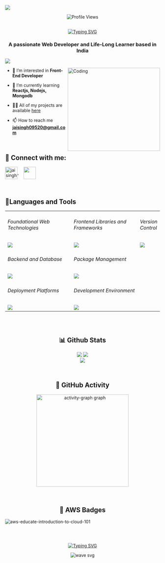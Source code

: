 <img align="center" src="https://user-images.githubusercontent.com/99413629/212354977-f1982553-e8c9-4fd8-8605-b06907901eec.gif">

<div align=center>     
      
![Profile Views](https://komarev.com/ghpvc/?username=jai-singh5&color=219ebc&style=flat)
<br><br>
</div>



<div align="center">
<a href="https://git.io/typing-svg"><img src="https://readme-typing-svg.herokuapp.com?font=Fira+Code&size=32&pause=1000&color=F7EEE5&center=true&width=535&lines=Hi+%F0%9F%91%8B%2C+I'm+Jai+Singh!" alt="Typing SVG" /></a>
     
</div>

<h3 align="center">A passionate Web Developer and Life-Long Learner based in India</h3>

<a href="https://github.com/404"><img src="https://user-images.githubusercontent.com/73097560/115834477-dbab4500-a447-11eb-908a-139a6edaec5c.gif"></a>
<br>

<img align="right" alt="Coding" height="270" width="300" src="https://user-images.githubusercontent.com/99413629/212356179-72d0d750-710a-4077-8c79-34b55d6eb954.gif">

- 👀 I’m interested in **Front-End Developer**

- 🌱 I’m currently learning **Reactjs, Nodejs, Mongodb**

- 👨‍💻 All of my projects are available [here](https://jai-portfolio-pi.vercel.app/)

- 📫 How to reach me **jaisingh09520@gmail.com**


<br>

<h2 align="left"> 💬 <b>Connect with me:</b></h2>
<p align="left">  
<a href="https://www.linkedin.com/in/jai-singh-24b24a298" target="_blank"><img align="center" src="https://raw.githubusercontent.com/rahuldkjain/github-profile-readme-generator/master/src/images/icons/Social/linked-in-alt.svg" alt="jai singh" height="40" width="40" /> </a>
&nbsp; &nbsp;
<a href="https://www.instagram.com/rajput_jai005/" target="_blank"><img align="center" src="https://raw.githubusercontent.com/rahuldkjain/github-profile-readme-generator/master/src/images/icons/Social/instagram.svg" height="40" width="40" /></a>
&nbsp; &nbsp; 

</p>
&nbsp; &nbsp; 
      
<h2 align="left"><b>🎇Languages and Tools</b></h2>
<!--
<div align="left">
   <img src="https://skillicons.dev/icons?i=html,css,js,java,python,androidstudio,bootstrap,tailwind,react,nextjs,net,git,github,nodejs,mongodb,mysql,npm,vscode,vercel&perline=10" />
</div> 
-->




<table align="center" style="width:100%">
<tr>
<td >

###### Foundational Web Technologies

<img src="https://skillicons.dev/icons?i=html,css,js&perline=3" />

</td>

<td style="width:33%">

###### Frontend Libraries and Frameworks

<img src="https://skillicons.dev/icons?i=bootstrap,tailwind,react,redux&perline=4" />
</td>

<td style="width:33%">

###### Version Control

<img src="https://skillicons.dev/icons?i=git,github&perline=2" />

</td>
</tr>
<tr>

<td style="width:50%">

###### Backend and Database

<img src="https://skillicons.dev/icons?i=nodejs,express,mongodb,mysql&perline=4" />

</td>

<!-- <td >

 ###### Authentication and Databases

<img src="https://skillicons.dev/icons?i=firebase,appwrite&perline=2" />

</td> -->
<td style="width:50%"> 

###### Package Management

<img src="https://skillicons.dev/icons?i=npm&perline=1" />

</td>

</tr>
<tr>

<!-- <td style="width:33%">

###### Testing and API

<img src="https://skillicons.dev/icons?i=thunderclient&perline=1" />

</td> -->

<td >

###### Deployment Platforms

<img src="https://skillicons.dev/icons?i=vercel,netlify&perline=2" />

</td>
<td style="width:50%">

<!-- ###### Content Management System

<img src="https://skillicons.dev/icons?i=wordpress&perline=1" />

</td>

</tr>
<tr> 
<td style="width:100%"> -->

###### Development Environment

<img src="https://skillicons.dev/icons?i=vscode&perline=1" />

</td>
</tr>
</table> 




      

<br/> </br> 
<!--
<h2 align="center"><b>🏆 Github Trophy</b></h2>
<p align="center"> <a href="https://github.com/ryo-ma/github-profile-trophy"><img src="https://github-profile-trophy.vercel.app/?username=namankoolwal&theme=discord&no-bg=true&margin-w=4" style="margin: 10px" alt="namankoolwal" /></a> </p>
<br> <br>-->

<h2 align="center"><b>📊 Github Stats</b></h2>
<p align="center">
<img  src="https://github-readme-streak-stats.herokuapp.com/?user=jai-singh5&currStreakNum=2FD3EB&fire=pink&sideLabels=F00&theme=highcontrast&sideLabels=f77f00"/>
<img  src="https://github-readme-stats.vercel.app/api?username=jai-singh5&show_icons=true&locale=en&theme=highcontrast&sideLabels=F00"/><br>
<img  src="https://github-readme-stats.vercel.app/api/top-langs?username=jai-singh5&show_icons=true&locale=en&theme=highcontrast&langs_count=6&layout=compact"/>


</p>
<br>

<h2 align="center"><b>🌄 GitHub Activity</b></h2>

<div align="center">
   <img src="https://github-readme-activity-graph.vercel.app/graph?username=jai-singh5&radius=16&theme=tokyo-night&area=true&order=2" height="300" alt="activity-graph graph"  />   
</div>



<br>
<br>

<h2 align="center"><b>🎇 AWS Badges</b></h2>
<div align="left"> 
      
![aws-educate-introduction-to-cloud-101](https://github.com/namankoolwal/namankoolwal/assets/104143943/33e73087-0498-4356-b2a8-1bfe465dcc9c)

</div>

<h2 align="center"></h2>

<br>



<div align="center">

[![Typing SVG](https://readme-typing-svg.herokuapp.com?font=arial&size=30&color=CBC0D3&background=1982C400&center=true&lines=%E2%9A%A1%EF%B8%8FStay+awesome!%E2%9A%A1%EF%B8%8F;%E2%9D%A4%EF%B8%8F+Have+a+nice+day+%E2%9D%A4%EF%B8%8F)](https://git.io/typing-svg)

</div>

<p align="center"> <img src="https://user-images.githubusercontent.com/99413629/212357396-fe1a483f-6269-43ea-bfe9-06099f7c0c87.svg" alt="wave svg" />
</p>
